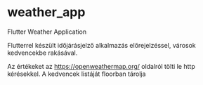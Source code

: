 # weather_app
 Flutter Weather Application

Flutterrel készült időjárásjelző alkalmazás előrejelzéssel, városok kedvencekbe rakásával.

Az értékeket az https://openweathermap.org/ oldalról tölti le http kérésekkel. A kedvencek listáját floorban tárolja
